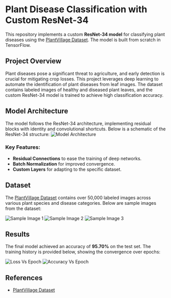 
# Plant Disease Classification with Custom ResNet-34

This repository implements a custom **ResNet-34 model** for classifying plant diseases using the [PlantVillage Dataset](https://www.kaggle.com/datasets/abdallahalidev/plantvillage-dataset). The model is built from scratch in TensorFlow.
## Project Overview

Plant diseases pose a significant threat to agriculture, and early detection is crucial for mitigating crop losses. This project leverages deep learning to automate the identification of plant diseases from leaf images. The dataset contains labeled images of healthy and diseased plant leaves, and the custom ResNet-34 model is trained to achieve high classification accuracy.

## Model Architecture

The model follows the ResNet-34 architecture, implementing residual blocks with identity and convolutional shortcuts. Below is a schematic of the ResNet-34 structure:
![Model Architecture](https://github.com/user-attachments/assets/42fd5d99-8a6e-4a99-b3e8-243610c0a5f4)


### Key Features:
- **Residual Connections** to ease the training of deep networks.
- **Batch Normalization** for improved convergence.
- **Custom Layers** for adapting to the specific dataset.

## Dataset

The [PlantVillage Dataset](https://www.kaggle.com/datasets/abdallahalidev/plantvillage-dataset) contains over 50,000 labeled images across various plant species and disease categories. Below are sample images from the dataset:

![Sample Image 1](./images/sample1.png)
![Sample Image 2](./images/sample2.png)
![Sample Image 3](./images/sample3.png)

## Results

The final model achieved an accuracy of **95.70%** on the test set. The training history is provided below, showing the convergence over epochs:

![Loss Vs Epoch](https://github.com/user-attachments/assets/b23af68d-a934-4063-8758-dfe51d7c87a2) ![Accuracy Vs Epoch](https://github.com/user-attachments/assets/42f4f67e-78a8-4dab-b336-bd4aee035669)



## References

- [PlantVillage Dataset](https://www.kaggle.com/datasets/abdallahalidev/plantvillage-dataset)


